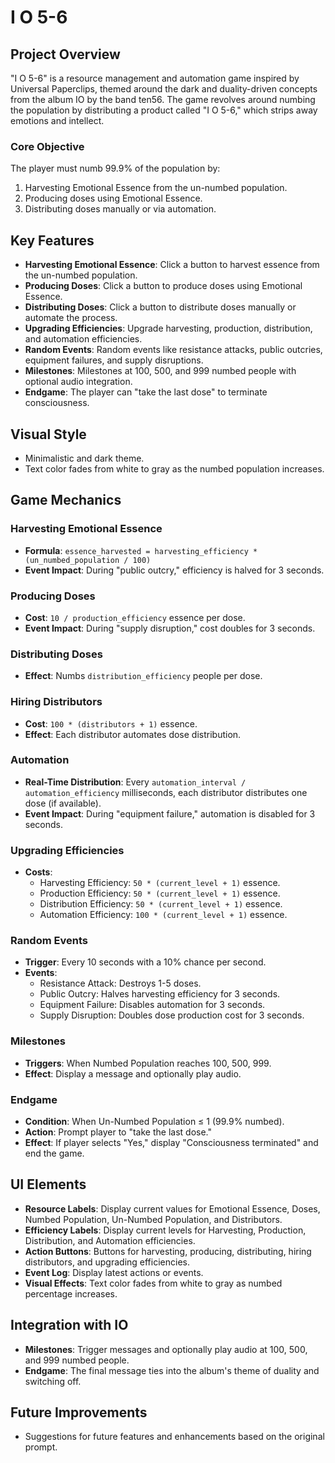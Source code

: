 # I O 5-6

## Project Overview

"I O 5-6" is a resource management and automation game inspired by Universal Paperclips, themed around the dark and duality-driven concepts from the album IO by the band ten56. The game revolves around numbing the population by distributing a product called "I O 5-6," which strips away emotions and intellect.

### Core Objective

The player must numb 99.9% of the population by:

1. Harvesting Emotional Essence from the un-numbed population.
2. Producing doses using Emotional Essence.
3. Distributing doses manually or via automation.

## Key Features

- **Harvesting Emotional Essence**: Click a button to harvest essence from the un-numbed population.
- **Producing Doses**: Click a button to produce doses using Emotional Essence.
- **Distributing Doses**: Click a button to distribute doses manually or automate the process.
- **Upgrading Efficiencies**: Upgrade harvesting, production, distribution, and automation efficiencies.
- **Random Events**: Random events like resistance attacks, public outcries, equipment failures, and supply disruptions.
- **Milestones**: Milestones at 100, 500, and 999 numbed people with optional audio integration.
- **Endgame**: The player can "take the last dose" to terminate consciousness.

## Visual Style

- Minimalistic and dark theme.
- Text color fades from white to gray as the numbed population increases.

## Game Mechanics

### Harvesting Emotional Essence

- **Formula**: `essence_harvested = harvesting_efficiency * (un_numbed_population / 100)`
- **Event Impact**: During "public outcry," efficiency is halved for 3 seconds.

### Producing Doses

- **Cost**: `10 / production_efficiency` essence per dose.
- **Event Impact**: During "supply disruption," cost doubles for 3 seconds.

### Distributing Doses

- **Effect**: Numbs `distribution_efficiency` people per dose.

### Hiring Distributors

- **Cost**: `100 * (distributors + 1)` essence.
- **Effect**: Each distributor automates dose distribution.

### Automation

- **Real-Time Distribution**: Every `automation_interval / automation_efficiency` milliseconds, each distributor distributes one dose (if available).
- **Event Impact**: During "equipment failure," automation is disabled for 3 seconds.

### Upgrading Efficiencies

- **Costs**:
  - Harvesting Efficiency: `50 * (current_level + 1)` essence.
  - Production Efficiency: `50 * (current_level + 1)` essence.
  - Distribution Efficiency: `50 * (current_level + 1)` essence.
  - Automation Efficiency: `100 * (current_level + 1)` essence.

### Random Events

- **Trigger**: Every 10 seconds with a 10% chance per second.
- **Events**:
  - Resistance Attack: Destroys 1-5 doses.
  - Public Outcry: Halves harvesting efficiency for 3 seconds.
  - Equipment Failure: Disables automation for 3 seconds.
  - Supply Disruption: Doubles dose production cost for 3 seconds.

### Milestones

- **Triggers**: When Numbed Population reaches 100, 500, 999.
- **Effect**: Display a message and optionally play audio.

### Endgame

- **Condition**: When Un-Numbed Population ≤ 1 (99.9% numbed).
- **Action**: Prompt player to "take the last dose."
- **Effect**: If player selects "Yes," display "Consciousness terminated" and end the game.

## UI Elements

- **Resource Labels**: Display current values for Emotional Essence, Doses, Numbed Population, Un-Numbed Population, and Distributors.
- **Efficiency Labels**: Display current levels for Harvesting, Production, Distribution, and Automation efficiencies.
- **Action Buttons**: Buttons for harvesting, producing, distributing, hiring distributors, and upgrading efficiencies.
- **Event Log**: Display latest actions or events.
- **Visual Effects**: Text color fades from white to gray as numbed percentage increases.

## Integration with IO

- **Milestones**: Trigger messages and optionally play audio at 100, 500, and 999 numbed people.
- **Endgame**: The final message ties into the album's theme of duality and switching off.

## Future Improvements

- Suggestions for future features and enhancements based on the original prompt.
